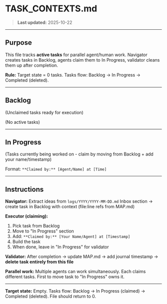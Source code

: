 # TASK_CONTEXTS.md

> **Last updated:** 2025-10-22

---

## Purpose

This file tracks **active tasks** for parallel agent/human work. Navigator creates tasks in Backlog, agents claim them to In Progress, validator cleans them up after completion.

**Rule:** Target state = 0 tasks. Tasks flow: Backlog → In Progress → Completed (deleted).

---

## Backlog

(Unclaimed tasks ready for execution)

(No active tasks)

---

## In Progress

(Tasks currently being worked on - claim by moving from Backlog + add your name/timestamp)

Format: `**Claimed by:** [Agent/Name] at [Time]`

---

## Instructions

**Navigator:** Extract ideas from `logs/YYYY/YYYY-MM-DD.md` Inbox section → create task in Backlog with context (file:line refs from MAP.md)

**Executor (claiming):**
1. Pick task from Backlog
2. Move to "In Progress" section
3. Add: `**Claimed by:** [Your Name/Agent] at [Timestamp]`
4. Build the task
5. When done, leave in "In Progress" for validator

**Validator:** After completion → update MAP.md → add journal timestamp → **delete task entirely from this file**

**Parallel work:** Multiple agents can work simultaneously. Each claims different tasks. First to move task to "In Progress" owns it.

---

**Target state:** Empty. Tasks flow: Backlog → In Progress (claimed) → Completed (deleted). File should return to 0.
